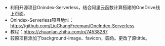 - 利用开源项目Onindex-Serverless，结合阿里云函数计算搭建的OneDrive线上页面。
- Onindex-Serverless项目地址：https://github.com/LiuChangFreeman/OneIndex-Serverless
- 教程：https://zhuanlan.zhihu.com/p/74538287
- 较原项目添加了background-image、favicon，圆角。更改了原tittle。
